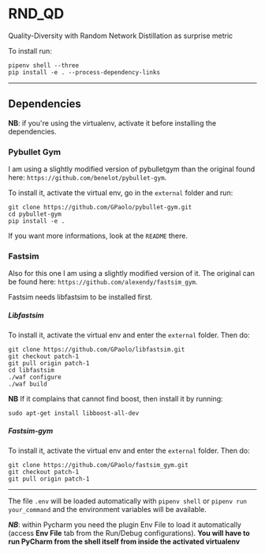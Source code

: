 # RND_QD

Quality-Diversity with Random Network Distillation as surprise metric

To install run:
```
pipenv shell --three
pip install -e . --process-dependency-links
```
---
## Dependencies
**NB**: if you're using the virtualenv, activate it before installing the dependencies. 
### Pybullet Gym
I am using a slightly modified version of pybulletgym than the original found here: `https://github.com/benelot/pybullet-gym`.
 
To install it, activate the virtual env, go in the `external` folder and run:

```
git clone https://github.com/GPaolo/pybullet-gym.git
cd pybullet-gym
pip install -e .
```

If you want more informations, look at the `README` there.

### Fastsim
Also for this one I am using a slightly modified version of it. The original can be found here: `https://github.com/alexendy/fastsim_gym`.

Fastsim needs libfastsim to be installed first.

##### Libfastsim
To install it, activate the virtual env and enter the `external` folder. Then do:
```
git clone https://github.com/GPaolo/libfastsim.git
git checkout patch-1
git pull origin patch-1
cd libfastsim
./waf configure
./waf build
```
**NB** If it complains that cannot find boost, then install it by running:
```.env
sudo apt-get install libboost-all-dev
```
##### Fastsim-gym

To install it, activate the virtual env and enter the `external` folder. Then do:
```.env
git clone https://github.com/GPaolo/fastsim_gym.git
git checkout patch-1
git pull origin patch-1

```



---



The file `.env` will be loaded automatically with `pipenv shell` or `pipenv run your_command` and the environment variables will be available.


***NB***: within Pycharm you need the plugin Env File to load it automatically (access **Env File** tab from the Run/Debug configurations).
**You will have to run PyCharm from the shell itself from inside the activated virtualenv**
